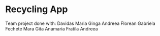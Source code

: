 # Recycling App
Team project done with:
Davidas Maria
Ginga Andreea
Florean Gabriela
Fechete Mara
Gita Anamaria
Fratila Andreea
